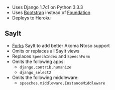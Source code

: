 * Uses Django 1.7c1 on Python 3.3.3
* Uses [Bootstrap](http://getbootstrap.com/) instead of [Foundation](http://foundation.zurb.com/)
* Deploys to Heroku

## SayIt

* [Forks](https://github.com/opennorth/openhousens.ca/issues/2) SayIt to add better Akoma Ntoso support
* Omits or replaces all SayIt views
* Replaces `SpeechIndex` and `SpeechForm`
* Omits the following apps:
  * `django.contrib.humanize`
  * `django_select2`
* Omits the following middleware:
  * `speeches.middleware.InstanceMiddleware`
